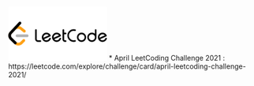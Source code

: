 # <div align="left">
<img src="https://github.com/mohammedismailb18/LeetCode/blob/main/logo.png" width="200" height="auto"/>
  </div>
* April LeetCoding Challenge 2021 : https://leetcode.com/explore/challenge/card/april-leetcoding-challenge-2021/

